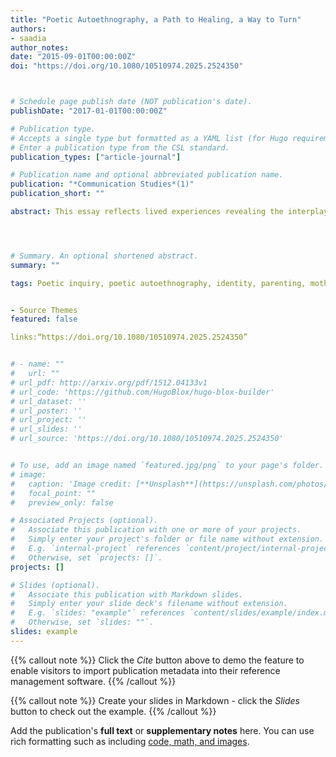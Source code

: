 ```yaml
---
title: "Poetic Autoethnography, a Path to Healing, a Way to Turn"
authors:
- saadia
author_notes:
date: "2015-09-01T00:00:00Z"
doi: "https://doi.org/10.1080/10510974.2025.2524350"



# Schedule page publish date (NOT publication's date).
publishDate: "2017-01-01T00:00:00Z"

# Publication type.
# Accepts a single type but formatted as a YAML list (for Hugo requirements).
# Enter a publication type from the CSL standard.
publication_types: ["article-journal"]

# Publication name and optional abbreviated publication name.
publication: "*Communication Studies*(1)"
publication_short: ""

abstract: This essay reflects lived experiences revealing the interplay between identity, motherhood, and cultural experience through the lens of poetic autoethnography. Utilizing poetic inquiry as a reflective tool for poetic transcription and analysis, I examine my personal journey as a migrant mother and a graduate student navigating the complexities of dual cultural identities – Pakistani heritage and American societal norms. Central to this exploration are the challenges of social and internal mental health stigma, the pressures of fulfilling familial roles, and the systemic barriers faced by marginalized families in the U.S. Through the framework of art-based research (ABR), poetic autoethnography, and the communication theory of identity; I reflect on my experiences, revealing the multifaceted layers of identity shaped by circumstances and societal expectations. The work highlights the ongoing negotiation of cultural heritage in raising children and pursuing academic aspirations, ultimately underscoring the necessity of understanding one’s identity as fluid and context dependent.




# Summary. An optional shortened abstract.
summary: ""

tags: Poetic inquiry, poetic autoethnography, identity, parenting, motherhood, mothers in higher education, Covid Baby


- Source Themes
featured: false

links:“https://doi.org/10.1080/10510974.2025.2524350”


# - name: ""
#   url: ""
# url_pdf: http://arxiv.org/pdf/1512.04133v1
# url_code: 'https://github.com/HugoBlox/hugo-blox-builder'
# url_dataset: ''
# url_poster: ''
# url_project: ''
# url_slides: ''
# url_source: 'https://doi.org/10.1080/10510974.2025.2524350'


# To use, add an image named `featured.jpg/png` to your page's folder. 
# image:
#   caption: 'Image credit: [**Unsplash**](https://unsplash.com/photos/jdD8gXaTZsc)'
#   focal_point: ""
#   preview_only: false

# Associated Projects (optional).
#   Associate this publication with one or more of your projects.
#   Simply enter your project's folder or file name without extension.
#   E.g. `internal-project` references `content/project/internal-project/index.md`.
#   Otherwise, set `projects: []`.
projects: []

# Slides (optional).
#   Associate this publication with Markdown slides.
#   Simply enter your slide deck's filename without extension.
#   E.g. `slides: "example"` references `content/slides/example/index.md`.
#   Otherwise, set `slides: ""`.
slides: example
---
```


{{% callout note %}}
Click the *Cite* button above to demo the feature to enable visitors to import publication metadata into their reference management software.
{{% /callout %}}

{{% callout note %}}
Create your slides in Markdown - click the *Slides* button to check out the example.
{{% /callout %}}

Add the publication's **full text** or **supplementary notes** here. You can use rich formatting such as including [code, math, and images](https://docs.hugoblox.com/content/writing-markdown-latex/).

